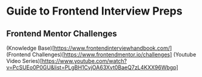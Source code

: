 # Guide to Frontend Interview Preps

## Frontend Mentor Challenges

(Knowledge Base)[https://www.frontendinterviewhandbook.com/]
(Frontend Challenges)[https://www.frontendmentor.io/challenges]
(Youtube Video Series)[https://www.youtube.com/watch?v=PcSUEo0P0GU&list=PLgBH1CvjOA63Xvt0BaeQ7zL4KXX96Wbgp]

